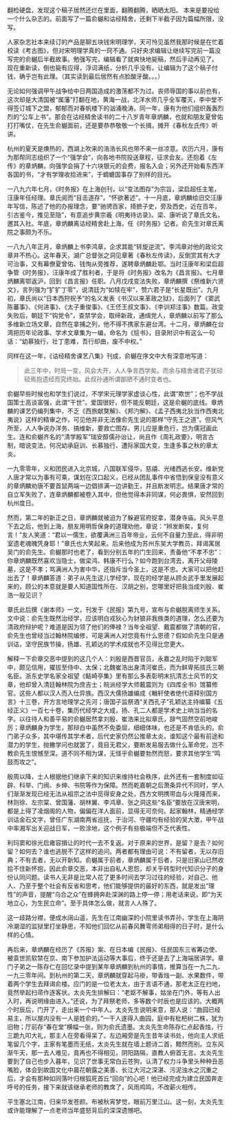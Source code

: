 翻检硬盘，发现这个稿子居然还烂在里面，翻腾翻腾，晒晒太阳。 本来是要投给一个什么杂志的。前面写了一篇俞樾和诂经精舍，还剩下半截子因为篇幅所限，没写。

人家杂志社本来续订的产品是聊五块钱宋明理学，天可怜见虽然我那时候是在忙着校读《考古图》，但对宋明理学真的一窍不通。只好央求编辑让继续写完前一篇没写完的俞樾后半截故事。勉强写完，编辑看了就爽快地毙稿，然后手动再见了。 现在重新读，倒也毙有应得，浮词满纸，分析几乎没有。让编辑为了这个稿子付钱，确乎岂有此理。（其实读到最后居然有点脸酸牙酸。。。） 



无论如何强调甲午战争给中日两国造成的激荡都不为过。丧师辱国的事以前也有，这次却是大清国被“属藩”打翻在地，黄海一战，北洋水师几乎全军覆灭，李中堂不得签订城下之盟，郁郁而对春帆楼下的汹涌晚涛。同一年，康有为他们组织轰轰烈烈的“公车上书”。那会在诂经精舍读书的二十八岁青年章炳麟，也就和朋友夏曾佑打打嘴仗，在先生俞樾面前，还是要恭恭敬敬一个长揖，摊开《春秋左氏传》听讲。 

杭州的夏天是燠热的，西湖上吹来的浩浩长风也带不来一丝凉意。农历六月，康有为那帮同志组织了一个“强学会”，向各地书院投送章程，征求会友。还抱着《左传》的章炳麟，向强学会捐了十六块银元的会费，报名入会；另外还开始看东西洋各国的书，“才有学理收拾进来”，于蜩螗国事存了别样的目光。

 一八九六年七月，《时务报》在上海创刊，以“变法图存”为宗旨，梁启超任主笔，汪康年任经理。章氏阅而“目击道存”，“怀欲著述”。十一月底，章炳麟给旧交汪康年写信，陈述了他的办报理念，要“驰骋百家，掎摭子史，旁及西史，近在百年，引古鉴今，推见至隐”，有意追步黄宗羲《明夷待访录》。梁、康听说了章氏文名，邀其入社。年底，章炳麟离诂经精舍赴上海，任《时务报》记者。俞先生对章氏离院之事颇为不乐。

 一八九八年正月，章炳麟上书李鸿章，企求其能“转旋逆流”。李鸿章对他的政论文章并不热心。这年春天，湖广总督张之洞见章著《春秋左传读》，反倒赏其有大才可治事，又有幕僚夏曾佑、钱恂从旁推荐，遂聘章炳麟赴鄂。当时汪康年和梁启超争管《时务报》，汪康年成了胜利者，于是将《时务报》改名为《昌言报》。七月章炳麟离鄂返沪，回到《昌言报》任职。八月戊戌变法失败，章炳麟撰《祭维新六贤文》，言列强为“犷犷丁零”，说清廷为“如犊在牢”，赞六君子是“长星既出”。九月初，章氏尚以“日本西狩祝予”的名义发表《书汉以来革政之狱》，后面列了《窦武陈蕃事》、《何进事》、《太子重俊事》、《王伾王叔文事》、《李训郑注事》数篇。政变失败后，朝廷下“钩党令”，查禁学会，取缔新政，通缉党人，章炳麟以前写了那么多维新立场文章，自然在拿捕之列，他不得不携家东避台湾。十二月，章炳麟在台湾把历年论政事、学术文章集为一编，命名为《訄书》，目录附识中有这么一句话：“幼慕独行，壮丁患难，吾行却曲，废不中权。”  

同样在这一年，《诂经精舍课艺八集》刊成，俞樾在序文中大有深意地写道：      

> 此三年中，时局一变，风会大开，人人争言西学矣。而余与精舍诸君子犹硁硁焉抱遗经而究终始。此叔孙通所谓鄙陋不通时变者也。 

俞樾早些时候也和学生们说过，不学宋元理学家虚谈心性，此谓“欺世”；也不学战国策士高谈富强，此谓“干世”。爱国很好，但不能反朝廷，这是俞樾的底线。章炳麟的课艺仍编列集中，不乏《西旅献獒解》、《邦汋解》、《孟子西夷北狄当作西夷北夷说》这样的精审之作，可见他并非无法像俞先生说的那样“守先王之道”。但风气所至，人人争说办洋务、搞维新，要救亡图存。男儿应是重危行，岂为儒冠画此生。连和俞樾齐名的“清学殿军”瑞安醇儒孙诒让，尚且作《周礼政要》，明言古制，暗说变法，何况幼承庭训、长慕独行、遭际家国大变，生逢多事之秋的章太炎。 

一九零零年，义和团民进入北京城，八国联军侵华，慈禧、光绪西逃长安。维新党人唐才常以为事有可乘，谋划在汉口起义，已经从团乱事件中省悟到保皇没有意义的章炳麟劝唐不要首鼠两端一边倡排满一边讲勤王，并且断发明志。结果唐才常的自立军失败了，连章炳麟都被卷入其中，但他觉得本非同谋，何必畏惧，安然回到杭州度日。

然而，第二年的新正之日，章炳麟就被迫为了躲避官府捉拿，潜身寺庙。风头平息下去之后，他到上海，朋友用明哲保身的道理劝他，章说：“辫发断矣，复何言！”友人笑道：“君以一儒生，欲覆满洲三百年帝业，云何不自量力至此，得非明室遗老魂魄凭身耶！”章氏也大笑起来。后来他成为苏州东吴大学教员，拜谒寓居吴门的俞先生。俞樾那时也老了，看到分别五年的门生回来，责备他“不孝不忠”：你章炳麟既然喜欢当隐士，做梁鸿、韩康不行么？如今跑到台湾去，离开父母陵墓，这是不孝；骂满洲人为害中华，还指斥当今圣上，这是不忠。大家可以把他赶出去了！章炳麟答道：弟子从先生这儿学经学，现在的经学是从顾炎武手里发展起来的，顾公的本意就是要人知道国性所在、汉胡之别，您哪里好把我当成刘殷、崔浩一般见识？

章氏此后撰《谢本师》一文，刊发于《民报》第九号，宣布与俞樾脱离师生关系。文中说：俞先生既然治经学，应该明白戎狄心为豺狼非我族类的道理，怎么还要为清政府辩护呢？难道是因为领了他们的俸禄？当年全祖望、戴震都做了清朝的官，俞先生也曾经当过翰林院编修，可是满洲人对您竟有什么恩德？假如俞先生只是通训诂，坚守民族节操，扬雄、孔颖达的学术成就也不见得比您更大。 

解释一下俞章交恶中提到的这几个人：刘殷是西晋官员，永嘉之乱时陷于刘聪军中，颇见信用，擢拔至侍中、太保；北魏崔浩出身清河崔氏，而为鲜卑拓拔氏三朝名臣。浙东史学名家全祖望《鲒崎亭集》里有那么多表彰明末抗清志士风节的文章，他却曾入清廷翰林院为庶吉士；皖派经学大师戴震则为《四库全书》馆纂修官。这些人都以汉人而入仕异族。西汉大儒扬雄编成《輶轩使者绝代语释别国方言》十三卷，开方言地理学之先河；唐国子监祭酒“关西孔子”孔颖达主持编纂《五经正义》一百七十卷，集历代经学之大成，扬、孔二人都是学术史上响当当的名字。以往待人和善平易的俞樾居然拿刘殷、崔浩来比拟章氏，辞气固然空前地峻厉；章炳麟身为学生，那辩白中虽然不免委屈，细细体味，也还是不肯低头的。俞门弟子众多，其中堪传其学术者，后代史家仍然公推章太炎。谁知这个最有前途和潜力的学生，抛撇学问也就罢了，竟目无君父，要断发易服去做什么革命党，岂不教俞先生恨憾至深。道不同不相为谋，无怪乎俞樾要勃然而怒，要求其他学生“鸣鼓而攻之”。  

殷周以降，士人根据他们继承下来的知识来维持社会秩序，此外还有一套制度如征辟、科举、门阀、乡绅、书院等作为保障。然而乾嘉朝之后萧条异代不同时，学人们渐渐发现已经无法从祖宗之法中觅得安身之处，西方文明携带血与火隆隆而来，林则徐、左宗棠、曾国藩、胡林翼、李鸿章、张之洞这些“名臣”要放在汉唐宋明，都是上得了凌烟阁的人物，偏偏在洋人面前，显得无可奈何。起家翰林，精通经学训诂金石文字，曾任广东湖南两省巡抚，于治河、守疆均有经验的吴大澂，甲午战中率湘军出关迎战日军，一败涂地，这个例子有些极端但不乏代表性。

 利玛窦和徐光启雍容揖让的时代一去不复返。对于原来的世界，是留？是去？如何留？如何去？谁也逃脱不了这样的追问。两者都有理由可说：不有留者，无以存旧典；不有去者，无以开新知。俞樾属于前者，章炳麟属于后者，只是旧家山已然收拾不住新怀抱，因此俞章交恶，本非出自私人恩怨，却关乎转型时代知识分子的身份认同问题。读书人无非是比常人花了更多时间去学习过往的经验，对自己、他人、乃至于整个社会有反省和思考，他们能够提供的最好的东西，就是发出“理性”的声音，提醒“乌合之众”在蜂拥奔赴深渊的路上停一停；用老话来说，即“为天地立心，为生民立命”。至于具体怎么做，就言人人殊了。 

这一歧路分襟，便成水阔山遥，先生在江南幽深的小院里读书弄孙，学生在上海阴冷潮湿的监狱里打坐静思，不知他们回忆从前春风舞雩师弟相得的日子时，是什么样的心情。 

再后来，章炳麟在经历了《苏报》案、在日本编《民报》、任民国东三省筹边使、被袁世凯软禁在京、南下参加护法运动等大事后，终于还是去了上海端居讲学。章门子弟之一陈存仁在回忆录中提到某年章炳麟到杭州的事情，推算当在一九二九、一九三零年间。到杭州的第二天，章炳麟就穿起马褂，带香烛一副、水果数件，带着两个学生去拜谒俞楼。应门的是一位老太太，由于言语不通，那老太正在扫地，竟然举起扫帚作逐客状。太炎先生排解曰：“老妪不解事，姑坐在门外，等有人出入时，再说明缘由进入。”还说，为了拜祭老师，多等数个时辰也是应该的。大概两个时辰后，门开了，走出来一个中年人。太炎先生说明来意，那人说：“曲园已经易主，所以屋内没有一人是姓俞的。”一干人遂得入曲园，庭中有枇杷树二株，犹为旧物；厅前存“春在堂”横幅一张，则为俞氏遗墨。太炎先生命陈存仁点起香烛，行三跪九叩大礼，那主人在旁看得呆了。左边厢旁是先生昔年读书处，他向主人求纸笔留几个字，主家有笔墨而无纸，太炎先生就在墙上题诗二首，黯然而别。立东风渐午天，那一去人难见，竟再也不得相见，阴阳路隔，直教人俯首无言。太炎先生要到了自己也步入暮年，见识了世事无常白云苍狗，认清了权力斗争里头种种丑恶嘴脸，体会到故国文化中晨花朝露之美善、长江大河之深湛、污泥浊水之沉重之后，才会有那种如同落叶归根狐死首丘“回向”的心吧！他已经完成为建立民国奔走呼号的任务，接下来就该继承老师的教席了，风雨鸡鸣，不改薪火相传。 

平生塞北江南，归来华发苍颜。布被秋宵梦觉，眼前万里江山。这一刻，太炎先生或许能理解了一点老师当年盛怒背后的深深遗憾吧。 